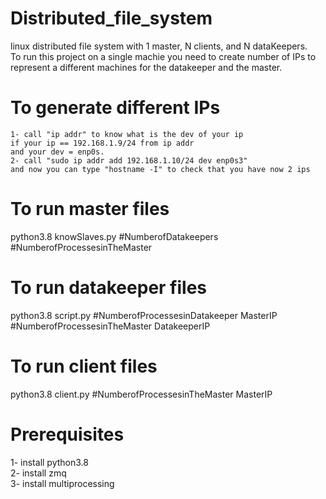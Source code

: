 # Distributed_file_system
linux distributed file system with 1 master, N clients, and N dataKeepers.                                                                                                                                                                                    
To run this project on a single machie you need to create number of IPs to represent a different machines for the datakeeper and the master.


# To generate different IPs
    1- call "ip addr" to know what is the dev of your ip
    if your ip == 192.168.1.9/24 from ip addr
    and your dev = enp0s.
    2- call "sudo ip addr add 192.168.1.10/24 dev enp0s3"
    and now you can type "hostname -I" to check that you have now 2 ips
    
    
# To run master files 

  python3.8 knowSlaves.py #NumberofDatakeepers #NumberofProcessesinTheMaster 
 
  
# To run datakeeper files
  python3.8 script.py #NumberofProcessesinDatakeeper MasterIP #NumberofProcessesinTheMaster DatakeeperIP
  
  # To run client files
   python3.8 client.py #NumberofProcessesinTheMaster MasterIP
   
# Prerequisites
1- install python3.8                                                                                                        
2- install zmq                                                                                                              
3- install multiprocessing                                                                                                                                                                                                          
